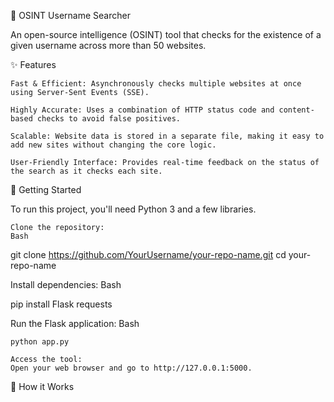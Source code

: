 🔎 OSINT Username Searcher

An open-source intelligence (OSINT) tool that checks for the existence of a given username across more than 50 websites.

✨ Features

    Fast & Efficient: Asynchronously checks multiple websites at once using Server-Sent Events (SSE).

    Highly Accurate: Uses a combination of HTTP status code and content-based checks to avoid false positives.

    Scalable: Website data is stored in a separate file, making it easy to add new sites without changing the core logic.

    User-Friendly Interface: Provides real-time feedback on the status of the search as it checks each site.

🚀 Getting Started

To run this project, you'll need Python 3 and a few libraries.

    Clone the repository:
    Bash

git clone https://github.com/YourUsername/your-repo-name.git
cd your-repo-name

Install dependencies:
Bash

pip install Flask requests

Run the Flask application:
Bash

    python app.py

    Access the tool:
    Open your web browser and go to http://127.0.0.1:5000.

🧩 How it Works
